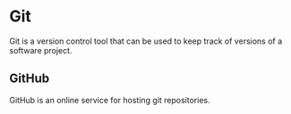 # Git














Git is a version control tool that can be used to keep track of versions of a software project.



















## GitHub















GitHub is an online service for hosting git repositories.